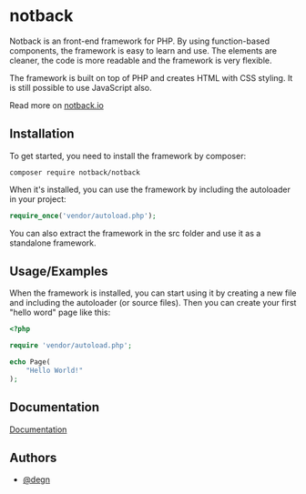 # notback

Notback is an front-end framework for PHP. By using function-based components, the framework is easy to learn and use.
The elements are cleaner, the code is more readable and the framework is very flexible.

The framework is built on top of PHP and creates HTML with CSS styling. It is still possible to use JavaScript also.

Read more on [notback.io](https://notback.io "notback.io")

## Installation

To get started, you need to install the framework by composer:

```
composer require notback/notback
```

When it's installed, you can use the framework by including the autoloader in your project:

```php
require_once('vendor/autoload.php');
```

You can also extract the framework in the src folder and use it as a standalone framework.

## Usage/Examples

When the framework is installed, you can start using it by creating a new file and including the autoloader (or source files). Then you can create your first "hello word" page like this:

```php
<?php

require 'vendor/autoload.php';

echo Page(
    "Hello World!"
);
```

## Documentation

[Documentation](https://notback.io/docs)

## Authors

- [@degn](https://www.github.com/degn)
